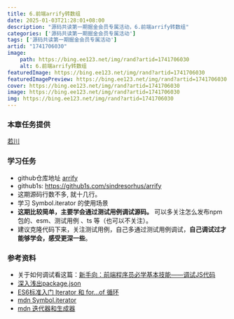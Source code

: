 ```yaml
---
title: 6.前端arrify转数组
date: 2025-01-03T21:28:01+08:00
description: "源码共读第一期掘金会员专属活动，6.前端arrify转数组"
categories: ['源码共读第一期掘金会员专属活动']
tags: ['源码共读第一期掘金会员专属活动']
artid: "1741706030"
image:
    path: https://bing.ee123.net/img/rand?artid=1741706030
    alt: 6.前端arrify转数组
featuredImage: https://bing.ee123.net/img/rand?artid=1741706030
featuredImagePreview: https://bing.ee123.net/img/rand?artid=1741706030
cover: https://bing.ee123.net/img/rand?artid=1741706030
image: https://bing.ee123.net/img/rand?artid=1741706030
img: https://bing.ee123.net/img/rand?artid=1741706030
---
```


### 本章任务提供
[若川](https://juejin.cn/user/1415826704971918)

### 学习任务

-   github仓库地址 [arrify](https://github.com/sindresorhus/arrify)
-   github1s: <https://github1s.com/sindresorhus/arrify>
-   这期源码行数不多, 就十几行。
-   学习 Symbol.iterator 的使用场景
-   **这期比较简单，主要学会通过测试用例调试源码。** 可以多关注怎么发布npm包的、esm、测试用例 、ts 等（也可以不关注）。
-   建议克隆代码下来，关注测试用例，自己多通过测试用例调试，**自己调试过才能够学会，感受更深一些**。


### 参考资料

-   关于如何调试看这篇：[新手向：前端程序员必学基本技能——调试JS代码](https://juejin.cn/post/7030584939020042254)
-   [深入浅出package.json](https://juejin.cn/post/7099041402771734559)
-   [ES6标准入门 Iterator 和 for...of 循环](https://es6.ruanyifeng.com/#docs/iterator)
-   [mdn Symbol.iterator](https://developer.mozilla.org/zh-CN/docs/Web/JavaScript/Reference/Global_Objects/Symbol/iterator)
-   [mdn 迭代器和生成器](https://developer.mozilla.org/zh-CN/docs/Web/JavaScript/Guide/Iterators_and_Generators)